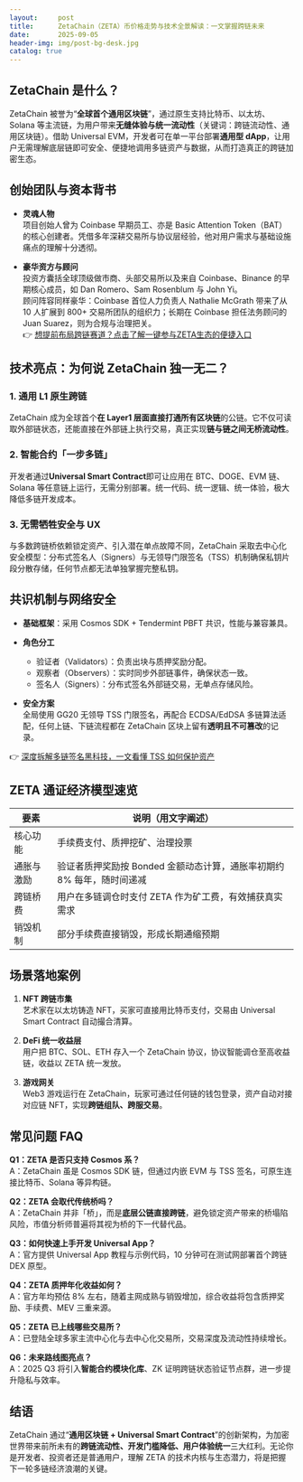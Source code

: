 ```yaml
---
layout:     post
title:      ZetaChain（ZETA）币价格走势与技术全景解读：一文掌握跨链未来
date:       2025-09-05
header-img: img/post-bg-desk.jpg
catalog: true
---
```


## ZetaChain 是什么？

ZetaChain 被誉为“**全球首个通用区块链**”，通过原生支持比特币、以太坊、Solana 等主流链，为用户带来**无缝体验与统一流动性**（关键词：跨链流动性、通用区块链）。借助 Universal EVM，开发者可在单一平台部署**通用型 dApp**，让用户无需理解底层链即可安全、便捷地调用多链资产与数据，从而打造真正的跨链加密生态。

## 创始团队与资本背书

- **灵魂人物**  
  项目创始人曾为 Coinbase 早期员工、亦是 Basic Attention Token（BAT）的核心创建者。凭借多年深耕交易所与协议层经验，他对用户需求与基础设施痛点的理解十分透彻。

- **豪华资方与顾问**  
  投资方囊括全球顶级做市商、头部交易所以及来自 Coinbase、Binance 的早期核心成员，如 Dan Romero、Sam Rosenblum 与 John Yi。  
  顾问阵容同样豪华：Coinbase 首位人力负责人 Nathalie McGrath 带来了从 10 人扩展到 800+ 交易所团队的组织力；长期在 Coinbase 担任法务顾问的 Juan Suarez，则为合规与治理把关。  
  👉 [想提前布局跨链赛道？点击了解一键参与ZETA生态的便捷入口](https://okxdog.com/)

## 技术亮点：为何说 ZetaChain 独一无二？

### 1. 通用 L1 原生跨链
ZetaChain 成为全球首个**在 Layer1 层面直接打通所有区块链**的公链。它不仅可读取外部链状态，还能直接在外部链上执行交易，真正实现**链与链之间无桥流动性**。

### 2. 智能合约「一步多链」
开发者通过**Universal Smart Contract**即可让应用在 BTC、DOGE、EVM 链、Solana 等任意链上运行，无需分别部署。统一代码、统一逻辑、统一体验，极大降低多链开发成本。

### 3. 无需牺牲安全与 UX
与多数跨链桥依赖锁定资产、引入潜在单点故障不同，ZetaChain 采取去中心化安全模型：分布式签名人（Signers）与无领导门限签名（TSS）机制确保私钥片段分散存储，任何节点都无法单独掌握完整私钥。

## 共识机制与网络安全

- **基础框架**：采用 Cosmos SDK + Tendermint PBFT 共识，性能与兼容兼具。  
- **角色分工**  
  - 验证者（Validators）：负责出块与质押奖励分配。  
  - 观察者（Observers）：实时同步外部链事件，确保状态一致。  
  - 签名人（Signers）：分布式签名外部链交易，无单点存储风险。

- **安全方案**  
  全局使用 GG20 无领导 TSS 门限签名，再配合 ECDSA/EdDSA 多链算法适配，任何上链、下链流程都在 ZetaChain 区块上留有**透明且不可篡改**的记录。

👉 [深度拆解多链签名黑科技，一文看懂 TSS 如何保护资产](https://okxdog.com/)

## ZETA 通证经济模型速览

| 要素 | 说明（用文字阐述） |
|------|------------------|
| 核心功能 | 手续费支付、质押挖矿、治理投票 |
| 通胀与激励 | 验证者质押奖励按 Bonded 金额动态计算，通胀率初期约 8% 每年，随时间递减 |
| 跨链桥费 | 用户在多链调仓时支付 ZETA 作为矿工费，有效捕获真实需求 |
| 销毁机制 | 部分手续费直接销毁，形成长期通缩预期 |

## 场景落地案例

1. **NFT 跨链市集**  
   艺术家在以太坊铸造 NFT，买家可直接用比特币支付，交易由 Universal Smart Contract 自动撮合清算。

2. **DeFi 统一收益层**  
   用户把 BTC、SOL、ETH 存入一个 ZetaChain 协议，协议智能调仓至高收益链，收益以 ZETA 统一发放。

3. **游戏网关**  
   Web3 游戏运行在 ZetaChain，玩家可通过任何链的钱包登录，资产自动对接对应链 NFT，实现**跨链组队、跨服交易**。

## 常见问题 FAQ

**Q1：ZETA 是否只支持 Cosmos 系？**  
A：ZetaChain 虽是 Cosmos SDK 链，但通过内嵌 EVM 与 TSS 签名，可原生连接比特币、Solana 等异构链。

**Q2：ZETA 会取代传统桥吗？**  
A：ZetaChain 并非「桥」，而是**底层公链直接跨链**，避免锁定资产带来的桥塌陷风险，市值分析师普遍将其视为桥的下一代替代品。

**Q3：如何快速上手开发 Universal App？**  
A：官方提供 Universal App 教程与示例代码，10 分钟可在测试网部署首个跨链 DEX 原型。

**Q4：ZETA 质押年化收益如何？**  
A：官方年均预估 8% 左右，随着主网成熟与销毁增加，综合收益将包含质押奖励、手续费、MEV 三重来源。

**Q5：ZETA 已上线哪些交易所？**  
A：已登陆全球多家主流中心化与去中心化交易所，交易深度及流动性持续增长。

**Q6：未来路线图亮点？**  
A：2025 Q3 将引入**智能合约模块化库**、ZK 证明跨链状态验证节点群，进一步提升隐私与效率。

## 结语

ZetaChain 通过“**通用区块链 + Universal Smart Contract**”的创新架构，为加密世界带来前所未有的**跨链流动性、开发门槛降低、用户体验统一**三大红利。无论你是开发者、投资者还是普通用户，理解 ZETA 的技术内核与生态潜力，将是把握下一轮多链经济浪潮的关键。